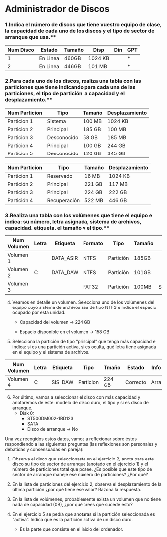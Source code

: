 # Administrador de Discos

### 1.Indica el número de discos que tiene vuestro equipo de clase, la capacidad de cada uno de los discos y el tipo de sector de arranque que usa.**

| Num Disco | Estado   | Tamaño | Disp    | Din  | GPT  |
| --------- | -------- | ------ | ------- | ---- | ---- |
| 1         | En Linea | 460GB  | 1024 KB |      | *    |
| 2         | En Linea | 446GB  | 101 MB  |      | *    |



### 2.Para cada uno de los discos, realiza una tabla con las particiones que tiene indicando para cada una de las particiones, el tipo de partición la capacidad y el desplazamiento.**

| Num Particion | Tipo        | Tamaño | Desplazamiento |
| ------------- | ----------- | ------ | -------------- |
| Particion 1   | Sistema     | 100 MB | 1024 KB        |
| Particion 2   | Principal   | 185 GB | 100 MB         |
| Particion 3   | Desconocido | 58 GB  | 185 MB         |
| Particion 4   | Principal   | 100 GB | 244 GB         |
| Particion 5   | Desconocido | 120 GB | 345 GB         |

| Num Particion | Tipo         | Tamaño | Desplazamiento |
| ------------- | ------------ | ------ | -------------- |
| Particion 1   | Reservado    | 16 MB  | 1024 KB        |
| Partición 2   | Principal    | 221 GB | 117 MB         |
| Partición 3   | Principal    | 224 GB | 222 GB         |
| Partición 4   | Recuperación | 522 MB | 446 GB         |

   

### 3.Realiza una tabla con los volúmenes que tiene el equipo e indica: su número, letra asignada, sistema de archivos, capacidad, etiqueta, el tamaño y el tipo.**

| Num Volumen | Letra | Etiqueta  | Formato | Tipo      | Tamaño | Info    |
| ----------- | ----- | --------- | ------- | --------- | ------ | ------- |
| Volumen 1   |       | DATA_ASIR | NTFS    | Partición | 185GB  |         |
| Volumen 2   | C     | DATA_DAW  | NTFS    | Partición | 101GB  |         |
| Volumen 3   |       |           | FAT32   | Partición | 100MB  | Sistema |

   

4. Veamos en detalle un volumen. Selecciona uno de los volúmenes del equipo cuyo sistema de archivos sea de tipo NTFS e indica el espacio ocupado por esta unidad.

   - Capacidad del volumen -> 224 GB

   - Espacio disponible en el volumen -> 158 GB

     

5. Selecciona la partición de tipo “principal” que tenga más capacidad e indica: si es una partición activa, si es oculta, qué letra tiene asignada en el equipo y el sistema de archivos.

| Num Volumen | Letra | Etiqueta | Tipo      | Tmaño  | Estado   | Info |
| ----------- | ----- | -------- | --------- | ------ | -------- | ---- |
| Volumen 4   | C     | SIS_DAW  | Particion | 224 GB | Correcto | Arra |



6. Por último, vamos a seleccionar el disco con más capacidad y anotaremos de este: modelo de disco duro, el tipo y si es disco de arranque.
   - Disk 0:
     - ST500DM002-1BD123
     - SATA
     - Disco de arranque -> No

Una vez recogidos estos datos, vamos a reflexionar sobre éstos respondiendo a las siguientes preguntas (las reflexiones son personales y debatidas y consensuadas en pareja):

1. Observa el disco que seleccionaste en el ejercicio 2, anota para este disco su tipo de sector de arranque (anotado en el ejercicio 1) y el número de particiones total que posee. ¿Es posible que este tipo de sector de arranque maneje ese número de particiones? ¿Por qué?

2. En la lista de particiones del ejercicio 2, observa el desplazamiento de la última partición ¿por qué tiene ese valor? Razona la respuesta.

3. En la lista de volúmenes, probablemente exista un volumen que no tiene nada de capacidad (0B), ¿por qué crees que sucede esto?

4. En el ejercicio 5 se pedía que anotaras si la partición seleccionada es “activa”. Indica qué es la partición activa de un disco duro.
   - Es la parte que consiste en el inicio del ordenador.
